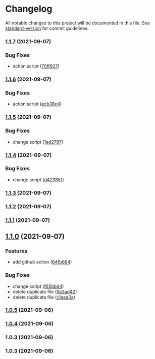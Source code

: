# Changelog

All notable changes to this project will be documented in this file. See [standard-version](https://github.com/conventional-changelog/standard-version) for commit guidelines.

### [1.1.7](https://github.com/leo-tools/stylelint-custom-rules/compare/v1.1.6...v1.1.7) (2021-09-07)


### Bug Fixes

* action script ([70ff927](https://github.com/leo-tools/stylelint-custom-rules/commit/70ff927ddd6ed9911bdc6e50e4dce712dfd317af))

### [1.1.6](https://github.com/leo-tools/stylelint-custom-rules/compare/v1.1.5...v1.1.6) (2021-09-07)


### Bug Fixes

* action script ([ecb38c4](https://github.com/leo-tools/stylelint-custom-rules/commit/ecb38c428458c171861a93c67922722531b7760d))

### [1.1.5](https://github.com/leo-tools/stylelint-custom-rules/compare/v1.1.4...v1.1.5) (2021-09-07)


### Bug Fixes

* change script ([1ad2787](https://github.com/leo-tools/stylelint-custom-rules/commit/1ad2787a2f2f1bc9de274a927b48cfbf24c69f4e))

### [1.1.4](https://github.com/leo-tools/stylelint-custom-rules/compare/v1.1.3...v1.1.4) (2021-09-07)


### Bug Fixes

* change script ([d423851](https://github.com/leo-tools/stylelint-custom-rules/commit/d423851e0602cfcf432ea2863b8f484cd971c234))

### [1.1.3](https://github.com/leo-tools/stylelint-custom-rules/compare/v1.1.2...v1.1.3) (2021-09-07)

### [1.1.2](https://github.com/leo-tools/stylelint-custom-rules/compare/v1.1.1...v1.1.2) (2021-09-07)

### [1.1.1](https://github.com/leo-tools/stylelint-custom-rules/compare/v1.1.0...v1.1.1) (2021-09-07)

## [1.1.0](https://github.com/leo-tools/stylelint-custom-rules/compare/v1.0.5...v1.1.0) (2021-09-07)


### Features

* add github action ([64fb664](https://github.com/leo-tools/stylelint-custom-rules/commit/64fb664f5e2d36cd9d2c7dd1a9234ad83be7b7c9))


### Bug Fixes

* change script ([f65bbd4](https://github.com/leo-tools/stylelint-custom-rules/commit/f65bbd449be1559bc5c2bd580c8102f19e7af647))
* delete duplicate file ([9a3ad42](https://github.com/leo-tools/stylelint-custom-rules/commit/9a3ad42b73abebb1800fa90daae5e0808f1f7ce6))
* delete duplicate file ([c1aea0a](https://github.com/leo-tools/stylelint-custom-rules/commit/c1aea0af079eeaf4170fef8f6237dc55ddd5cdc7))

### [1.0.5](https://github.com/leo-tools/stylelint-custom-rules/compare/v1.0.4...v1.0.5) (2021-09-06)

### [1.0.4](https://github.com/leo-tools/stylelint-custom-rules/compare/v1.0.3...v1.0.4) (2021-09-06)

### 1.0.3 (2021-09-06)

### 1.0.3 (2021-09-06)
